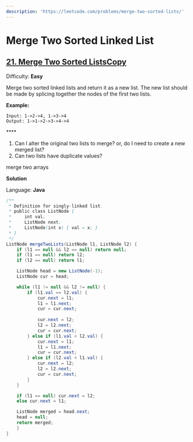 ```yaml
---
description: 'https://leetcode.com/problems/merge-two-sorted-lists/'
---
```


# Merge Two Sorted Linked List

## [21. Merge Two Sorted ListsCopy](https://leetcode.com/problems/merge-two-sorted-lists/)

Difficulty: **Easy**

Merge two sorted linked lists and return it as a new list. The new list should be made by splicing together the nodes of the first two lists.

**Example:**

```text
Input: 1->2->4, 1->3->4
Output: 1->1->2->3->4->4
```

\*\*\*\*

1. Can I alter the original two lists to merge? or, do I need to create a new merged list?
2. Can two lists have duplicate values?

merge two arrays

**Solution**

Language: **Java**

```java
/**
 * Definition for singly-linked list.
 * public class ListNode {
 *     int val;
 *     ListNode next;
 *     ListNode(int x) { val = x; }
 * }
 */
ListNode mergeTwoLists(ListNode l1, ListNode l2) {
    if (l1 == null && l2 == null) return null;
    if (l1 == null) return l2;
    if (l2 == null) return l1;

    ListNode head = new ListNode(-1);
    ListNode cur = head;

    while (l1 != null && l2 != null) {
        if (l1.val == l2.val) {
            cur.next = l1;
            l1 = l1.next;
            cur = cur.next;
    ​
            cur.next = l2;
            l2 = l2.next;
            cur = cur.next;
        } else if (l1.val < l2.val) {
            cur.next = l1;
            l1 = l1.next;
            cur = cur.next;                
        } else if (l2.val < l1.val) {
            cur.next = l2;
            l2 = l2.next;
            cur = cur.next;     
        }
    }

    if (l1 == null) cur.next = l2;
    else cur.next = l1;

    ListNode merged = head.next;
    head = null;
    return merged;
    }
}
```

